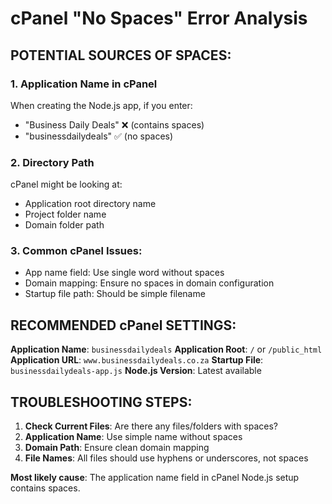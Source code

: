 # cPanel "No Spaces" Error Analysis

## POTENTIAL SOURCES OF SPACES:

### 1. Application Name in cPanel
When creating the Node.js app, if you enter:
- "Business Daily Deals" ❌ (contains spaces)
- "businessdailydeals" ✅ (no spaces)

### 2. Directory Path
cPanel might be looking at:
- Application root directory name
- Project folder name
- Domain folder path

### 3. Common cPanel Issues:
- App name field: Use single word without spaces
- Domain mapping: Ensure no spaces in domain configuration
- Startup file path: Should be simple filename

## RECOMMENDED cPanel SETTINGS:

**Application Name**: `businessdailydeals`
**Application Root**: `/` or `/public_html`
**Application URL**: `www.businessdailydeals.co.za`
**Startup File**: `businessdailydeals-app.js`
**Node.js Version**: Latest available

## TROUBLESHOOTING STEPS:

1. **Check Current Files**: Are there any files/folders with spaces?
2. **Application Name**: Use simple name without spaces
3. **Domain Path**: Ensure clean domain mapping
4. **File Names**: All files should use hyphens or underscores, not spaces

**Most likely cause**: The application name field in cPanel Node.js setup contains spaces.